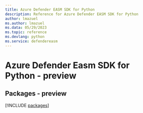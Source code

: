 ```yaml
---
title: Azure Defender EASM SDK for Python
description: Reference for Azure Defender EASM SDK for Python
author: lmazuel
ms.author: lmazuel
ms.data: 05/29/2023
ms.topic: reference
ms.devlang: python
ms.service: defendereasm
---
```

# Azure Defender Easm SDK for Python - preview
## Packages - preview
[!INCLUDE [packages](defender-easm-index.md)]